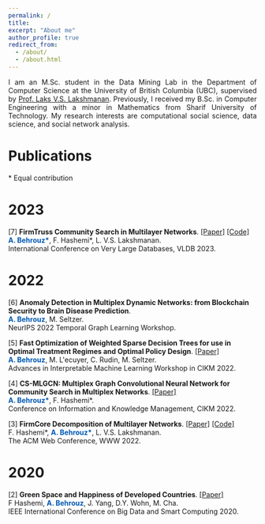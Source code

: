 ```yaml
---
permalink: /
title: 
excerpt: "About me"
author_profile: true
redirect_from: 
  - /about/
  - /about.html
---
```


<p align="justify">
I am an M.Sc. student in the Data Mining Lab in the Department of Computer Science at the University of British Columbia (UBC), supervised by <a href="https://www.cs.ubc.ca/~laks/">Prof. Laks V.S. Lakshmanan</a>.
Previously, I received my B.Sc. in Computer Engineering with a minor in Mathematics from  Sharif University of Technology.
 My research interests are computational social science, data science, and social network analysis.     
</p>
  

  
# Publications

\* Equal contribution

# 2023
[7] **FirmTruss Community Search in Multilayer Networks**. [[Paper]](https://arxiv.org/pdf/2205.00742.pdf) [[Code]](https://github.com/joint-em/FTCS)  
**<span style="color:#0059b3;">A. Behrouz\*</span>**, F. Hashemi\*, L. V.S. Lakshmanan.  
International Conference on Very Large Databases, VLDB 2023.  

# 2022
[6] **Anomaly Detection in Multiplex Dynamic Networks: from Blockchain Security to Brain Disease Prediction**.  
**<span style="color:#0059b3;">A. Behrouz</span>**, M. Seltzer.  
NeurIPS 2022 Temporal Graph Learning Workshop.  

[5] **Fast Optimization of Weighted Sparse Decision Trees for use in Optimal Treatment Regimes and Optimal Policy Design**.  [[Paper]](https://arxiv.org/pdf/2210.06825.pdf)  
**<span style="color:#0059b3;">A. Behrouz</span>**, M. L\'ecuyer, C. Rudin, M. Seltzer.  
Advances in Interpretable Machine Learning Workshop in CIKM 2022.  

[4] **CS-MLGCN: Multiplex Graph Convolutional Neural Network for Community Search in Multiplex Networks**. [[Paper]](https://arxiv.org/pdf/2210.08811.pdf)  
**<span style="color:#0059b3;">A. Behrouz\*</span>**, F. Hashemi\*.  
Conference on Information and Knowledge Management, CIKM 2022.  


[3] **FirmCore Decomposition of Multilayer Networks**. [[Paper]](https://arxiv.org/pdf/2208.11200.pdf) [[Code]](https://github.com/joint-em/FirmCore)  
F. Hashemi*, **<span style="color:#0059b3;">A. Behrouz\*</span>**, L. V.S. Lakshmanan.  
The ACM Web Conference, WWW 2022.  


# 2020
[2] **Green Space and Happiness of Developed Countries**. [[Paper]](https://www.researchgate.net/profile/Donghee-Wohn/publication/340812176_Green_Space_and_Happiness_of_Developed_Countries/links/5ef9754945851550507b0766/Green-Space-and-Happiness-of-Developed-Countries.pdf)  
F Hashemi, **<span style="color:#0059b3;">A. Behrouz</span>**, J. Yang, D.Y. Wohn, M. Cha.  
IEEE International Conference on Big Data and Smart Computing 2020. 
